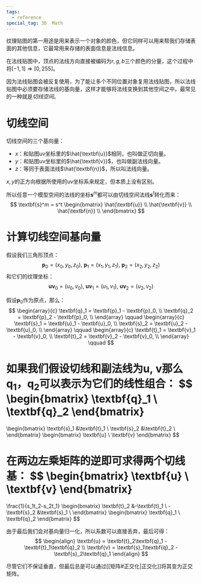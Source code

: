 ```yaml
---
tags:
  - reference
special_tag: 3D  Math
---
```

纹理贴图的第一用途是用来表示一个对象的颜色，但它同样可以用来帮我们存储表面的其他信息，它最常用来存储的表面信息是法线信息。

在法线贴图中，顶点的法线方向直接被编码为$r, g, b$三个颜色的分量，这个过程中将$[-1, 1] \Rightarrow [0, 255]$。

因为法线贴图会被反复使用，为了能让多个不同位置对象复用法线贴图，所以法线贴图中必须要存储法线的基向量，这样才能够将法线变换到其他空间之中。最常见的一种就是*切线空间*。

# 切线空间

切线空间的三个基向量：
- $x$：和贴图uv坐标里的$\hat{\textbf{u}}$相同，也叫做正切向量。
- $y$：和贴图uv坐标里的$\hat{\textbf{v}}$，也叫做副法线向量。
- $z$：等同于表面法线$\hat{\textbf{n}}$，所以叫法线向量。

$x, y$的正方向根据所使用的uv坐标系来规定，但本质上没有区别。

所以任意一个模型空间的法线的坐标$\textbf{s}^m$都可以由切线空间法线$\textbf{s}^t$转化而来：
$$
\textbf{s}^m =
s^t
\begin{bmatrix}
\hat{\textbf{u}} \\
\hat{\textbf{v}} \\
\hat{\textbf{n}} \\
\end{bmatrix}
$$

# 计算切线空间基向量

假设我们三角形顶点：
$$\textbf{p}_0 = (x_0, y_0, z_0),\ \textbf{p}_1 = (x_1, y_1, z_1),\ \textbf{p}_2 = (x_2, y_2, z_2)$$
和它们的纹理坐标：
$$\textbf{uv}_0 = (u_0, v_0),\ \textbf{uv}_1 = (u_1, v_1),\ \textbf{uv}_2 = (u_2, v_2)$$

假设$\textbf{p}_0$作为原点，那么：
$$
\begin{array}{c}
\textbf{q}_1 = \textbf{p}_1 - \textbf{p}_0, \\
\textbf{q}_2 = \textbf{p}_2 - \textbf{p}_0, \\
\end{array} \qquad
\begin{array}{c}
\textbf{s}_1 = \textbf{u}_1 - \textbf{u}_0, \\
\textbf{s}_2 = \textbf{u}_2 - \textbf{u}_0, \\
\end{array} \qquad
\begin{array}{c}
\textbf{t}_1 = \textbf{v}_1 - \textbf{v}_0, \\
\textbf{t}_2 = \textbf{v}_2 - \textbf{v}_0, \\
\end{array} \qquad
$$

如果我们假设切线和副法线为$\textbf{u},\ \textbf{v}$那么$\textbf{q}_1$，$\textbf{q}_2$可以表示为它们的线性组合：
$$
\begin{bmatrix}
\textbf{q}_1 \\
\textbf{q}_2
\end{bmatrix}
=
\begin{bmatrix}
\textbf{s}_1 &\textbf{t}_1 \\
\textbf{s}_2 &\textbf{t}_2 \\
\end{bmatrix}
\begin{bmatrix}
\textbf{u} \\
\textbf{v}
\end{bmatrix}
$$

在两边左乘矩阵的逆即可求得两个切线基：
$$
\begin{bmatrix}
\textbf{u} \\
\textbf{v}
\end{bmatrix}
=
\frac{1}{s_1t_2-s_2t_1}
\begin{bmatrix}
\textbf{t}_2 &-\textbf{t}_1 \\
-\textbf{s}_2 &\textbf{s}_1 \\
\end{bmatrix}
\begin{bmatrix}
\textbf{q}_1 \\
\textbf{q}_2
\end{bmatrix}
$$

由于最后我们会对基向量归一化，所以系数可以直接丢弃，最后可得：
$$
\begin{align}
\textbf{u} = \textbf{t}_2\textbf{q}_1 - \textbf{t}_1\textbf{q}_2 \\
\textbf{v} = \textbf{s}_1\textbf{q}_2 - \textbf{s}_2\textbf{q}_1
\end{align}
$$

尽管它们不保证垂直，但最后总是可以通过[[矩阵#正交化|正交化]]将其变为正交矩阵。